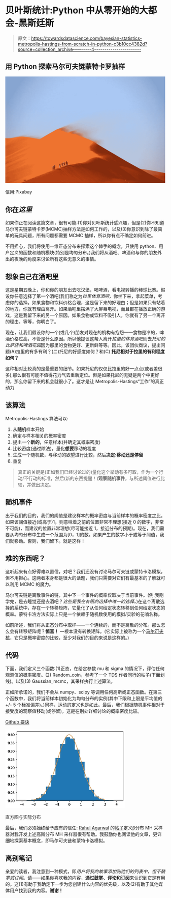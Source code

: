 # 贝叶斯统计:Python 中从零开始的大都会-黑斯廷斯

> 原文：<https://towardsdatascience.com/bayesian-statistics-metropolis-hastings-from-scratch-in-python-c3b10cc4382d?source=collection_archive---------4----------------------->

## 用 Python 探索马尔可夫链蒙特卡罗抽样

![](img/aaa4ddf6e4dacfec7cba331d936d9885.png)

信用:Pixabay

## 你在*这里*

如果你正在阅读这篇文章，很有可能:(1)你对贝叶斯统计感兴趣，但是(2)你不知道马尔可夫链蒙特卡罗(MCMC)抽样方法是如何工作的，以及(3)你意识到除了最简单的玩具问题，所有问题都需要 MCMC 抽样，所以你有点不确定如何前进。

不用担心，我们将使用一维正态分布来探索这个棘手的概念，只使用 python、用户定义的函数和随机模块(特别是均匀分布。)我们将从酒吧、啤酒和与你的朋友外出的夜晚的角度来讨论所有这些无意义的事情。

## 想象自己在酒吧里

这是星期五晚上，你和你的朋友出去吃汉堡，喝啤酒，看电视转播的棒球比赛。假设你任意选择了第一个酒吧(我们称之为*拉里体育酒吧*，你坐下来，拿起菜单，考虑你的选择。如果食物和饮料价格合理，这是留下来的好理由；但是如果只有站着的地方，你就有理由离开。如果酒吧里摆满了大屏幕电视，而且都在播放正确的游戏，这是我留下来的另一个原因。如果食物或饮料不吸引人，你就有了另一个离开的理由。等等，你明白了。

现在，让我们假设你的一个(或几个)朋友对现在的机构有抱怨——食物是冷的，啤酒价格过高，不管是什么原因。所以他提议这帮人离开*拉里的体育酒吧*而去*托尼的比萨店和啤酒花园*因为那里的食物更好、更新鲜等等。因此，该团伙商议，提出问题(A)拉里的有多有利？(二)托尼的好感度如何？和(C) **托尼相对于拉里的有利程度如何？**

这种相对比较真的是最重要的细节。如果托尼的仅仅比拉里的好一点点(或者差很多),那么很有可能不值得花力气去重新定位。但是如果托尼的无疑是两个中更好的，那么你留下来的机会就很小了。这才是让 Metropolis-Hastings“工作”的真正动力

## 该算法

Metropolis-Hastings 算法可以:

1.  从**随机**样本开始
2.  确定与样本相关的概率密度
3.  提出一个**新的**，任意样本(并确定其概率密度)
4.  比较密度(通过除法)，量化**想要**移动的程度
5.  生成一个随机数，与移动的欲望进行比较，然后**决定:移动还是停留**
6.  重复

> 真正的关键是(正如我们已经讨论过的)量化这个举动有多可取，作为一个行动/不行动的标准，然后(新的东西提醒！)**观察随机事件**，与所述阈值进行比较，并做出决定。

## 随机事件

出于我们的目的，我们的阈值是建议样本的概率密度与当前样本的概率密度之比。如果该阈值接近(或高于)1，则意味着之前的位置非常不理想(接近 0 的数字，非常不可能)，而建议的位置非常理想(尽可能接近 1，接近分布的预期)。现在，我们需要从均匀分布中生成一个范围为[0，1]的数。如果产生的数字小于或等于阈值，我们就移动。否则，我们留下。就是这样！

## 难的东西呢？

这听起来有点好得难以置信，对吧？我们还没有讨论马尔可夫链或蒙特卡洛模拟，但不用担心。这两者本身都是很大的话题，我们只需要对它们有最基本的了解就可以利用 MCMC 的魔力。

马尔可夫链是离散事件的链，其中下一个事件的概率仅取决于当前事件。(例:我刚学完，是去睡觉还是去酒吧？*这些是我在有限的选择中唯一的选择。*)在这个离散选择的系统中，存在一个转移矩阵，它量化了从任何给定状态转移到任何给定状态的概率。蒙特卡洛方法实际上只是一个依赖于随机数使用的模拟/实验的花哨名称。

如前所述，我们将从正态分布中取样——一个连续的，而不是离散的分布。那么怎么会有转移矩阵呢？**惊喜！** —根本没有转换矩阵。(它实际上被称为一个[马尔可夫核](https://en.wikipedia.org/wiki/Markov_kernel)，它只是概率密度的比较，至少对我们的目的来说是这样的。)

## 代码

下面，我们定义三个函数:(1)正态，在给定参数 mu 和 sigma 的情况下，评估任何观测值的概率密度。(2) Random_coin，参考了一个 TDS 作者同行的帖子(下面划线)。以及(3) Gaussian_mcmc，其采样执行上述算法。

正如所承诺的，我们不会从 numpy、scipy 等调用任何高斯或正态函数。在第三个函数中，我们将当前样本初始化为均匀分布的实例(其中下限和上限是平均值的+/- 5 个标准偏差)。)同样，运动的定义也是如此。最后，我们根据随机事件相对于接受度的观察值移动(或停留)，这是在别处详细讨论的概率密度比较。

[Github 要诀](https://gist.github.com/jdmoore7/a5841d5307085bc5fd33ac046109d877)

![](img/abc37a5296765bc196e75d27dc3e419e.png)

直方图与实际分布

最后，我们必须始终给予应有的信任: [Rahul Agarwal](https://medium.com/u/e8cce06956c9?source=post_page-----c3b10cc4382d--------------------------------) 的[帖子](/mcmc-intuition-for-everyone-5ae79fff22b1)定义β分布 MH 采样器对我开发上述高斯分布 MH 采样器很有帮助。我鼓励你也阅读他的文章，更详细地探索基本概念，即马尔可夫链和蒙特卡洛模拟。

## 离别笔记

亲爱的读者，我注意到一种模式，即*用户将我的故事添加到他们的列表中，但不鼓掌或订阅*。请——如果你喜欢我的内容，**通过鼓掌、评论和订阅**来认识到它是有用的。这(1)有助于我确定下一步为您创建什么内容的优先级，以及(2)有助于其他媒体用户找到我的内容。**谢谢！**